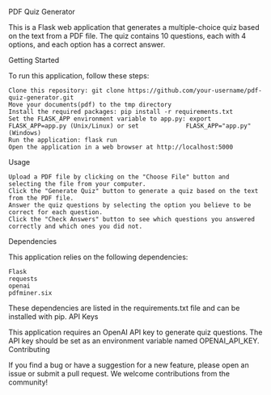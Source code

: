 PDF Quiz Generator

This is a Flask web application that generates a multiple-choice quiz based on the text from a PDF file. The quiz contains 10 questions, each with 4 options, and each option has a correct answer.

Getting Started

To run this application, follow these steps:

    Clone this repository: git clone https://github.com/your-username/pdf-quiz-generator.git
    Move your documents(pdf) to the tmp directory
    Install the required packages: pip install -r requirements.txt
    Set the FLASK_APP environment variable to app.py: export FLASK_APP=app.py (Unix/Linux) or set             FLASK_APP="app.py" (Windows)
    Run the application: flask run
    Open the application in a web browser at http://localhost:5000

Usage

    Upload a PDF file by clicking on the "Choose File" button and selecting the file from your computer.
    Click the "Generate Quiz" button to generate a quiz based on the text from the PDF file.
    Answer the quiz questions by selecting the option you believe to be correct for each question.
    Click the "Check Answers" button to see which questions you answered correctly and which ones you did not.

Dependencies

This application relies on the following dependencies:

    Flask
    requests
    openai
    pdfminer.six

These dependencies are listed in the requirements.txt file and can be installed with pip.
API Keys

This application requires an OpenAI API key to generate quiz questions. The API key should be set as an environment variable named OPENAI_API_KEY.
Contributing

If you find a bug or have a suggestion for a new feature, please open an issue or submit a pull request. We welcome contributions from the community!
